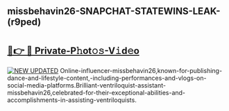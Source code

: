 ## missbehavin26-SNAPCHAT-STATEWINS-LEAK-(r9ped)


# <h2><a href="https://mediaupload.pro?-20M">🔗👉 🔴 Private-P𝚑ot𝚘𝚜-V𝚒d𝚎o</a></h2>

[![NEW UPDATED](https://i.imgur.com/0qMVB7G.gif)](https://mediaupload.pro?-20M)
Online-influencer-missbehavin26,known-for-publishing-dance-and-lifestyle-content,-including-performances-and-vlogs-on-social-media-platforms.Brilliant-ventriloquist-assistant-missbehavin26,celebrated-for-their-exceptional-abilities-and-accomplishments-in-assisting-ventriloquists.  